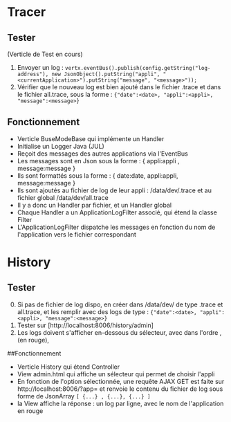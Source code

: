 # Tracer

## Tester

(Verticle de Test en cours)
1. Envoyer un log :
`vertx.eventBus().publish(config.getString("log-address"), new JsonObject().putString("appli", "<currentApplication>").putString("message", "<message>"));`
2. Vérifier que le nouveau log est bien ajouté dans le fichier <appli>.trace et dans le fichier all.trace, sous la forme :
`{"date":<date>, "appli":<appli>, "message":<message>}`

## Fonctionnement
- Verticle BuseModeBase qui implémente un Handler
- Initialise un Logger Java (JUL)
- Reçoit des messages des autres applications via l'EventBus
- Les messages sont en Json sous la forme : { appli:appli , message:message }
- Ils sont formattés sous la forme : { date:date, appli:appli, message:message }
- Ils sont ajoutés au fichier de log de leur appli : /data/dev/<appli>.trace et au fichier global /data/dev/all.trace
- Il y a donc un Handler par fichier, et un Handler global
- Chaque Handler a un ApplicationLogFilter associé, qui étend la classe Filter
- L'ApplicationLogFilter dispatche les messages en fonction du nom de l'application vers le fichier correspondant


# History

## Tester

0. Si pas de fichier de log dispo, en créer dans /data/dev/ de type <appli>.trace et all.trace, et les remplir avec des logs de type : 
`{"date":<date>, "appli":<appli>, "message":<message>}`
1. Tester sur [http://localhost:8006/history/admin]
2. Les logs doivent s'afficher en-dessous du sélecteur, avec dans l'ordre <DATE>,<APPLI> (en rouge),<MESSAGE-DE-LOG>

##Fonctionnement

- Verticle History qui étend Controller
- View admin.html qui affiche un sélecteur qui permet de choisir l'appli
- En fonction de l'option sélectionnée, une requête AJAX GET est faite sur http://localhost:8006/?app=<appli> et renvoie le contenu du fichier de log sous forme de JsonArray `[ {...} , {...}, {...} ]`
- la View affiche la réponse : un log par ligne, avec le nom de l'application en rouge
